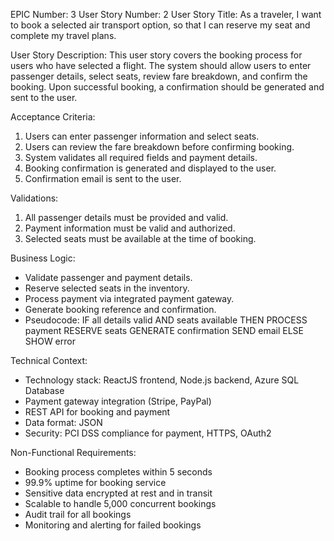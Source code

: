 EPIC Number: 3
User Story Number: 2
User Story Title: As a traveler, I want to book a selected air transport option, so that I can reserve my seat and complete my travel plans.

User Story Description: This user story covers the booking process for users who have selected a flight. The system should allow users to enter passenger details, select seats, review fare breakdown, and confirm the booking. Upon successful booking, a confirmation should be generated and sent to the user.

Acceptance Criteria:
1. Users can enter passenger information and select seats.
2. Users can review the fare breakdown before confirming booking.
3. System validates all required fields and payment details.
4. Booking confirmation is generated and displayed to the user.
5. Confirmation email is sent to the user.

Validations:
1. All passenger details must be provided and valid.
2. Payment information must be valid and authorized.
3. Selected seats must be available at the time of booking.

Business Logic:
- Validate passenger and payment details.
- Reserve selected seats in the inventory.
- Process payment via integrated payment gateway.
- Generate booking reference and confirmation.
- Pseudocode:
  IF all details valid AND seats available THEN
    PROCESS payment
    RESERVE seats
    GENERATE confirmation
    SEND email
  ELSE
    SHOW error

Technical Context:
- Technology stack: ReactJS frontend, Node.js backend, Azure SQL Database
- Payment gateway integration (Stripe, PayPal)
- REST API for booking and payment
- Data format: JSON
- Security: PCI DSS compliance for payment, HTTPS, OAuth2

Non-Functional Requirements:
- Booking process completes within 5 seconds
- 99.9% uptime for booking service
- Sensitive data encrypted at rest and in transit
- Scalable to handle 5,000 concurrent bookings
- Audit trail for all bookings
- Monitoring and alerting for failed bookings
